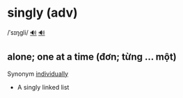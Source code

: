 # singly (adv)

/ˈsɪŋɡli/ [🔊](https://www.oxfordlearnersdictionaries.com/media/english/uk_pron/s/sin/singl/singly__gb_1.mp3) [🔊](https://www.oxfordlearnersdictionaries.com/media/english/us_pron/s/sin/singl/singly__us_1.mp3)

## alone; one at a time (đơn; từng ... một)

Synonym [individually]()

- A singly linked list